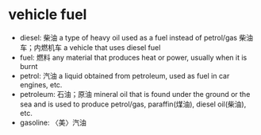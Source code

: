 # vehicle fuel

- diesel: 柴油 a type of heavy oil used as a fuel instead of petrol/gas 柴油车；内燃机车 a vehicle that uses diesel fuel
- fuel: 燃料 any material that produces heat or power, usually when it is burnt
- petrol: 汽油 a liquid obtained from petroleum, used as fuel in car engines, etc.
- petroleum: 石油；原油 mineral oil that is found under the ground or the sea and is used to produce petrol/gas, paraffin(煤油), diesel oil(柴油), etc.
- gasoline: 〈美〉汽油
